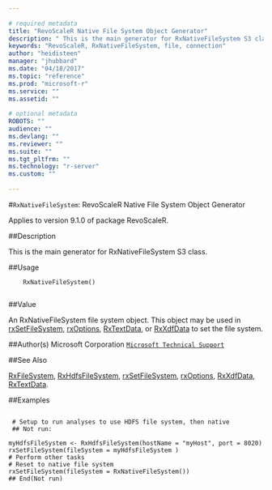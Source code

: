 ```yaml
--- 
 
# required metadata 
title: "RevoScaleR Native File System Object Generator" 
description: " This is the main generator for RxNativeFileSystem S3 class. " 
keywords: "RevoScaleR, RxNativeFileSystem, file, connection" 
author: "heidisteen" 
manager: "jhubbard" 
ms.date: "04/18/2017" 
ms.topic: "reference" 
ms.prod: "microsoft-r" 
ms.service: "" 
ms.assetid: "" 
 
# optional metadata 
ROBOTS: "" 
audience: "" 
ms.devlang: "" 
ms.reviewer: "" 
ms.suite: "" 
ms.tgt_pltfrm: "" 
ms.technology: "r-server" 
ms.custom: "" 
 
--- 
```

 
 
 #`RxNativeFileSystem`: RevoScaleR Native File System Object Generator

 Applies to version 9.1.0 of package RevoScaleR.
 
 ##Description
 
This is the main generator for RxNativeFileSystem S3 class.
 
 
 ##Usage

```   
  	RxNativeFileSystem()
 
```
 
 
 ##Value
 
An RxNativeFileSystem file system object. This object may be used in
[rxSetFileSystem](rxSetFileSystem.md), [rxOptions](rxOptions.md), [RxTextData](RxTextData.md), or
[RxXdfData](RxXdfData.md) to set the file system.
 
 ##Author(s)
 Microsoft Corporation [`Microsoft Technical Support`](https://go.microsoft.com/fwlink/?LinkID=698556&clcid=0x409)
 
 
 ##See Also
 
[RxFileSystem](RxFileSystem.md),
[RxHdfsFileSystem](RxHdfsFileSystem.md),
[rxSetFileSystem](rxSetFileSystem.md),
[rxOptions](rxOptions.md),
[RxXdfData](RxXdfData.md),
[RxTextData](RxTextData.md).
   
 ##Examples

 ```
   
  # Setup to run analyses to use HDFS file system, then native
  ## Not run:
 
myHdfsFileSystem <- RxHdfsFileSystem(hostName = "myHost", port = 8020)
rxSetFileSystem(fileSystem = myHdfsFileSystem )
# Perform other tasks
# Reset to native file system
rxSetFileSystem(fileSystem = RxNativeFileSystem())
 ## End(Not run) 
  
 
```
 
 
 
